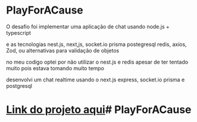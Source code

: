 # PlayForACause

O desafio foi implementar uma aplicação de chat usando node.js + typescript

e as tecnologias nest.js, next,js, socket.io prisma postegresql redis, axios, Zod, ou alternativas para validação de objetos

no meu codigo optei por não utilizar o nest.js e redis apesar de ter tentado muito pois estava tomando muito tempo

desenvolvi um chat realtime usando o next.js express, socket.io prisma e postgresql

# [Link do projeto aqui]('vercel')# PlayForACause
